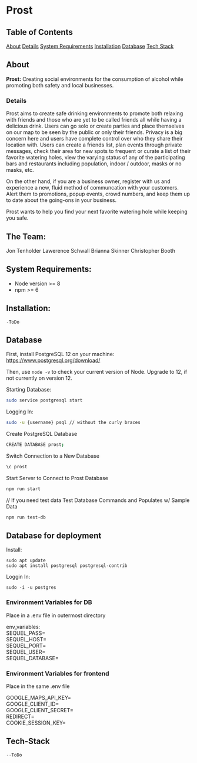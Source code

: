 # Prost
## Table of Contents
[About](#about)
[Details](#details)
[System Requirements](#details)
[Installation](#installation)
[Database](#database)
[Tech Stack](#tech-stack)

## About
**Prost:** Creating social environments for the consumption of alcohol while promoting both safety and local businesses.
### Details
Prost aims to create safe drinking environments to promote both relaxing with friends and those who are yet to be called friends all while having a delicious drink. Users can go solo or create parties and place themselves on our map to be seen by the public or only their friends.  Privacy is a big concern here and users have complete control over who they share their location with.  Users can create a friends list, plan events through private messages, check their area for new spots to frequent or curate a list of their favorite watering holes, view the varying status of any of the participating bars and restaurants including population, indoor / outdoor, masks or no masks, etc.

On the other hand, if you are a business owner, register with us and experience a new, fluid method of communcation with your customers. Alert them to promotions, popup events, crowd numbers, and keep them up to date about the going-ons in your business.

Prost wants to help you find your next favorite watering hole while keeping you safe.

## The Team: 
Jon Tenholder
Lawerence Schwall
Brianna Skinner
Christopher Booth
## System Requirements:

 - Node version >= 8
 - npm >= 6

## Installation:
    -ToDo
## Database
First, install PostgreSQL 12 on your machine:
https://www.postgresql.org/download/

Then, use `node -v` to check your current version of Node. Upgrade to 12, if not currently on version 12.

Starting Database:
``` sh
sudo service postgresql start
```
Logging In:
```sh
sudo -u {username} psql // without the curly braces
```
Create PostgreSQL Database
```sh 
CREATE DATABASE prost;
```
Switch Connection to a New Database
```sh
\c prost
```
Start Server to Connect to Prost Database
```sh
npm run start
```
// If you need test data
Test Database Commands and Populates w/ Sample Data
``` sh
npm run test-db
```

## Database for deployment

Install: 
``` 
sudo apt update
sudo apt install postgresql postgresql-contrib
```
Loggin In:
```
sudo -i -u postgres
```


### Environment Variables for DB
Place in a .env file in outermost directory

env_variables:<br />
SEQUEL_PASS=<br />
SEQUEL_HOST=<br />
SEQUEL_PORT=<br />
SEQUEL_USER=<br />
SEQUEL_DATABASE=<br />

### Environment Variables for frontend
Place in the same .env file

GOOGLE_MAPS_API_KEY=<br />
GOOGLE_CLIENT_ID=<br />
GOOGLE_CLIENT_SECRET=<br />
REDIRECT=<br />
COOKIE_SESSION_KEY=<br />

## Tech-Stack
    --ToDo

